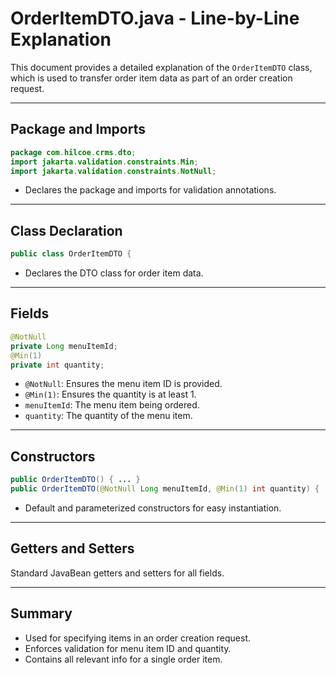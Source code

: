 # OrderItemDTO.java - Line-by-Line Explanation

This document provides a detailed explanation of the `OrderItemDTO` class, which is used to transfer order item data as part of an order creation request.

---

## Package and Imports

```java
package com.hilcoe.crms.dto;
import jakarta.validation.constraints.Min;
import jakarta.validation.constraints.NotNull;
```
- Declares the package and imports for validation annotations.

---

## Class Declaration

```java
public class OrderItemDTO {
```
- Declares the DTO class for order item data.

---

## Fields

```java
@NotNull
private Long menuItemId;
@Min(1)
private int quantity;
```
- `@NotNull`: Ensures the menu item ID is provided.
- `@Min(1)`: Ensures the quantity is at least 1.
- `menuItemId`: The menu item being ordered.
- `quantity`: The quantity of the menu item.

---

## Constructors

```java
public OrderItemDTO() { ... }
public OrderItemDTO(@NotNull Long menuItemId, @Min(1) int quantity) { ... }
```
- Default and parameterized constructors for easy instantiation.

---

## Getters and Setters

Standard JavaBean getters and setters for all fields.

---

## Summary
- Used for specifying items in an order creation request.
- Enforces validation for menu item ID and quantity.
- Contains all relevant info for a single order item.

